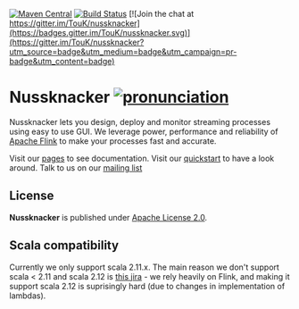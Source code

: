 [![Maven Central](https://maven-badges.herokuapp.com/maven-central/pl.touk.nussknacker/nussknacker-ui_2.11/badge.svg)](https://maven-badges.herokuapp.com/maven-central/pl.touk.nussknacker/nussknacker-ui_2.11)
[![Build Status](https://travis-ci.org/TouK/nussknacker.svg?branch=master)](https://travis-ci.org/TouK/nussknacker)
[![Join the chat at https://gitter.im/TouK/nussknacker](https://badges.gitter.im/TouK/nussknacker.svg)](https://gitter.im/TouK/nussknacker?utm_source=badge&utm_medium=badge&utm_campaign=pr-badge&utm_content=badge)

# Nussknacker [![pronunciation](https://upload.wikimedia.org/wikipedia/commons/thumb/2/21/Speaker_Icon.svg/15px-Speaker_Icon.svg.png)](https://more-de.howtopronounce.com/nussknacker-in-more-voice-1227977z1227977-n01.mp3)


Nussknacker lets you design, deploy and monitor streaming processes using easy to use GUI.
We leverage power, performance and reliability of [Apache Flink](https://flink.apache.org/) to make your processes fast and accurate.

Visit our [pages](https://touk.github.io/nussknacker) to see documentation.
Visit our [quickstart](https://touk.github.io/nussknacker/Quickstart.html) to have a look around.
Talk to us on our [mailing list](https://groups.google.com/forum/#!forum/nussknacker)

## License

**Nussknacker** is published under [Apache License 2.0](http://www.apache.org/licenses/LICENSE-2.0).


## Scala compatibility

Currently we only support scala 2.11.x. The main reason we don't support scala < 2.11 and scala 2.12 is 
[this jira](https://issues.apache.org/jira/browse/FLINK-5005) - we rely heavily on Flink, and making it support scala 2.12
is suprisingly hard (due to changes in implementation of lambdas).
